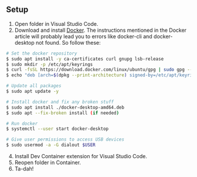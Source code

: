 ## Setup
1. Open folder in Visual Studio Code.
2. Download and install [Docker](https://docs.docker.com/desktop/setup/install/linux/). The instructions mentioned in the Docker article will probably lead you to errors like docker-cli and docker-desktop not found. So follow these:
```bash
# Set the docker repository
$ sudo apt install -y ca-certificates curl gnupg lsb-release
$ sudo mkdir -p /etc/apt/keyrings
$ curl -fsSL https://download.docker.com/linux/ubuntu/gpg | sudo gpg --dearmor -o /etc/apt/keyrings/docker.gpg
$ echo "deb [arch=$(dpkg --print-architecture) signed-by=/etc/apt/keyrings/docker.gpg] https://download.docker.com/linux/ubuntu $(lsb_release -cs) stable" | sudo tee /etc/apt/sources.list.d/docker.list > /dev/null

# Update all packages
$ sudo apt update -y

# Install docker and fix any broken stuff
$ sudo apt install ./docker-desktop-amd64.deb
$ sudo apt --fix-broken install (if needed)

# Run docker
$ systemctl --user start docker-desktop

# Give user permissions to access USB devices
$ sudo usermod -a -G dialout $USER
```
4. Install Dev Container extension for Visual Studio Code.
5. Reopen folder in Container.
6. Ta-dah!
